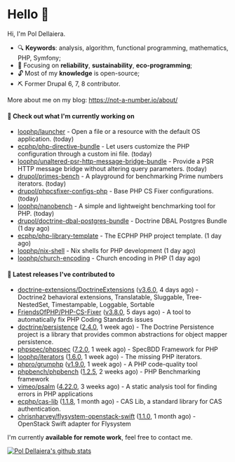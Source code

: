 # Hello 👋

Hi, I'm Pol Dellaiera.

- 🔍 **Keywords**: analysis, algorithm, functional programming, mathematics, PHP, Symfony;
- 🎯 Focusing on **reliability**, **sustainability**, **eco-programming**;
- 🔓 Most of my **knowledge** is open-source;
- ⛏️ Former Drupal 6, 7, 8 contributor.

More about me on my blog: https://not-a-number.io/about/

#### 👷 Check out what I'm currently working on

- [loophp/launcher](https://github.com/loophp/launcher) - Open a file or a resource with the default OS application. (today)
- [ecphp/php-directive-bundle](https://github.com/ecphp/php-directive-bundle) - Let users customize the PHP configuration through a custom ini file. (today)
- [loophp/unaltered-psr-http-message-bridge-bundle](https://github.com/loophp/unaltered-psr-http-message-bridge-bundle) - Provide a PSR HTTP message bridge without altering query parameters. (today)
- [drupol/primes-bench](https://github.com/drupol/primes-bench) - A playground for benchmarking Prime numbers iterators. (today)
- [drupol/phpcsfixer-configs-php](https://github.com/drupol/phpcsfixer-configs-php) - Base PHP CS Fixer configurations. (today)
- [loophp/nanobench](https://github.com/loophp/nanobench) - A simple and lightweight benchmarking tool for PHP. (today)
- [drupol/doctrine-dbal-postgres-bundle](https://github.com/drupol/doctrine-dbal-postgres-bundle) - Doctrine DBAL Postgres Bundle (1 day ago)
- [ecphp/php-library-template](https://github.com/ecphp/php-library-template) - The ECPHP PHP project template. (1 day ago)
- [loophp/nix-shell](https://github.com/loophp/nix-shell) - Nix shells for PHP development (1 day ago)
- [loophp/church-encoding](https://github.com/loophp/church-encoding) - Church encoding in PHP (1 day ago)

#### 🔭 Latest releases I've contributed to

- [doctrine-extensions/DoctrineExtensions](https://github.com/doctrine-extensions/DoctrineExtensions) ([v3.6.0](https://github.com/doctrine-extensions/DoctrineExtensions/releases/tag/v3.6.0), 4 days ago) - Doctrine2 behavioral extensions, Translatable, Sluggable, Tree-NestedSet, Timestampable, Loggable, Sortable
- [FriendsOfPHP/PHP-CS-Fixer](https://github.com/FriendsOfPHP/PHP-CS-Fixer) ([v3.8.0](https://github.com/FriendsOfPHP/PHP-CS-Fixer/releases/tag/v3.8.0), 5 days ago) - A tool to automatically fix PHP Coding Standards issues
- [doctrine/persistence](https://github.com/doctrine/persistence) ([2.4.0](https://github.com/doctrine/persistence/releases/tag/2.4.0), 1 week ago) - The Doctrine Persistence project is a library that provides common abstractions for object mapper persistence.
- [phpspec/phpspec](https://github.com/phpspec/phpspec) ([7.2.0](https://github.com/phpspec/phpspec/releases/tag/7.2.0), 1 week ago) - SpecBDD Framework for PHP
- [loophp/iterators](https://github.com/loophp/iterators) ([1.6.0](https://github.com/loophp/iterators/releases/tag/1.6.0), 1 week ago) - The missing PHP iterators.
- [phpro/grumphp](https://github.com/phpro/grumphp) ([v1.9.0](https://github.com/phpro/grumphp/releases/tag/v1.9.0), 1 week ago) - A PHP code-quality tool
- [phpbench/phpbench](https://github.com/phpbench/phpbench) ([1.2.5](https://github.com/phpbench/phpbench/releases/tag/1.2.5), 2 weeks ago) - PHP Benchmarking framework
- [vimeo/psalm](https://github.com/vimeo/psalm) ([4.22.0](https://github.com/vimeo/psalm/releases/tag/4.22.0), 3 weeks ago) - A static analysis tool for finding errors in PHP applications
- [ecphp/cas-lib](https://github.com/ecphp/cas-lib) ([1.1.8](https://github.com/ecphp/cas-lib/releases/tag/1.1.8), 1 month ago) - CAS Lib, a standard library for CAS authentication.
- [chrisnharvey/flysystem-openstack-swift](https://github.com/chrisnharvey/flysystem-openstack-swift) ([1.1.0](https://github.com/chrisnharvey/flysystem-openstack-swift/releases/tag/1.1.0), 1 month ago) - OpenStack Swift adapter for Flysystem

I'm currently **available for remote work**, feel free to contact me.

[![Pol Dellaiera's github stats](https://github-readme-stats.vercel.app/api?username=drupol&count_private=true&show_icons=true)](https://github.com/drupol)
